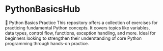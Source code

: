 # PythonBasicsHub
🐍 Python Basics Practice  This repository offers a collection of exercises for practicing fundamental Python concepts. It covers topics like variables, data types, control flow, functions, exception handling, and more. Ideal for beginners looking to strengthen their understanding of core Python programming through hands-on practice.
